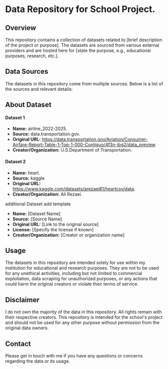 # Data Repository for School Project.

## Overview

This repository contains a collection of datasets related to [brief description of the project or purpose]. The datasets are sourced from various external providers and are hosted here for [state the purpose, e.g., educational purposes, research, etc.]. 

## Data Sources

The datasets in this repository come from multiple sources. Below is a list of the sources and relevant details:

## About Dataset

#### Dataset 1
- **Name:** airline_2022-2025.
- **Source:** data.transportation.gov.
- **Original URL:** https://data.transportation.gov/Aviation/Consumer-Airfare-Report-Table-1-Top-1-000-Contiguo/4f3n-jbg2/data_preview.
- **Creator/Organization:** U.S.Department of Transportation.

#### Dataset 2
- **Name:** heart.
- **Source:** kaggle
- **Original URL:** https://www.kaggle.com/datasets/arezaei81/heartcsv/data.
- **Creator/Organization:** Ali Rezaei.

additional Dataset add template
- **Name:** [Dataset Name]
- **Source:** [Source Name]
- **Original URL:** [Link to the original source]
- **License:** [Specify the license if known]
- **Creator/Organization:** [Creator or organization name]

## Usage

The datasets in this repository are intended solely for use within my institution for educational and research purposes. They are not to be used for any unethical activities, including but not limited to commercial exploitation, data scraping for unauthorized purposes, or any actions that could harm the original creators or violate their terms of service.

## Disclaimer

I do not own the majority of the data in this repository. All rights remain with their respective creators. This repository is intended for the school's project and should not be used for any other purpose without permission from the original data owners.

## Contact

Please get in touch with me if you have any questions or concerns regarding the data or its usage.
